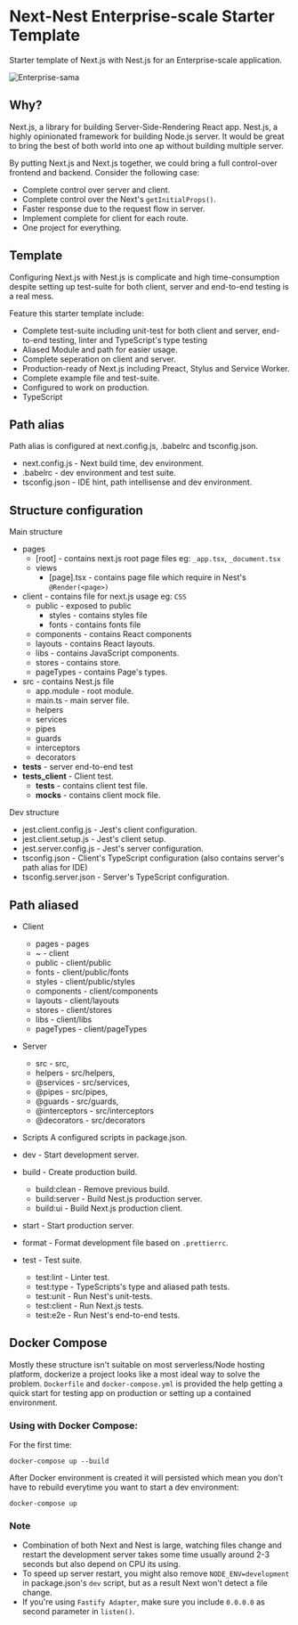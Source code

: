 # Next-Nest Enterprise-scale Starter Template
Starter template of Next.js with Nest.js for an Enterprise-scale application.
  
![Enterprise-sama](https://www.spriters-resource.com/resources/sheet_icons/108/111095.png)

## Why?
Next.js, a library for building Server-Side-Rendering React app.
Nest.js, a highly opinionated framework for building Node.js server.
It would be great to bring the best of both world into one ap without building multiple server.

By putting Next.js and Next.js together, we could bring a full control-over frontend and backend.
Consider the following case:
* Complete control over server and client.
* Complete control over the Next's `getInitialProps()`.
* Faster response due to the request flow in server.
* Implement complete for client for each route.
* One project for everything.

## Template
Configuring Next.js with Nest.js is complicate and high time-consumption despite setting up test-suite for both client, server and end-to-end testing is a real mess.

Feature this starter template include:
* Complete test-suite including unit-test for both client and server, end-to-end testing, linter and TypeScript's type testing
* Aliased Module and path for easier usage.
* Complete seperation on client and server.
* Production-ready of Next.js including Preact, Stylus and Service Worker.
* Complete example file and test-suite.
* Configured to work on production.
* TypeScript

## Path alias
Path alias is configured at next.config.js, .babelrc and tsconfig.json.
* next.config.js - Next build time, dev environment.
* .babelrc - dev environment and test suite.
* tsconfig.json - IDE hint, path intellisense and dev environment.

## Structure configuration
Main structure
* pages
    * [root] - contains next.js root page files eg: `_app.tsx`, `_document.tsx` 
    * views
        * [page].tsx - contains page file which require in Nest's `@Render(<page>)`
* client - contains file for next.js usage eg: `CSS`
    * public - exposed to public
        * styles - contains styles file
        * fonts - contains fonts file
    * components - contains React components
    * layouts - contains React layouts.
    * libs - contains JavaScript components.
    * stores - contains store.
    * pageTypes - contains Page's types.
* src - contains Nest.js file
    * app.module - root module.
    * main.ts - main server file.
    * helpers
    * services
    * pipes
    * guards
    * interceptors
    * decorators
* __tests__ - server end-to-end test
* __tests_client__ - Client test.
    * __tests__ - contains client test file.
    * __mocks__ - contains client mock file.

Dev structure
* jest.client.config.js - Jest's client configuration.
* jest.client.setup.js - Jest's client setup.
* jest.server.config.js - Jest's server configuration.
* tsconfig.json - Client's TypeScript configuration (also contains server's path alias for IDE)
* tsconfig.server.json - Server's TypeScript configuration.

## Path aliased
* Client
    * pages - pages
    * ~ - client
    * public - client/public
    * fonts - client/public/fonts
    * styles - client/public/styles
    * components - client/components
    * layouts - client/layouts
    * stores - client/stores
    * libs - client/libs
    * pageTypes - client/pageTypes
* Server
    * src - src,
    * helpers - src/helpers,
    * @services - src/services,
    * @pipes - src/pipes,
    * @guards - src/guards,
    * @interceptors - src/interceptors
    * @decorators - src/decorators

* Scripts
A configured scripts in package.json.
* dev - Start development server.
* build - Create production build.
    * build:clean - Remove previous build.
    * build:server - Build Nest.js production server.
    * build:ui - Build Next.js production client.
* start - Start production server.
* format - Format development file based on `.prettierrc`.
* test - Test suite.
    * test:lint - Linter test.
    * test:type - TypeScripts's type and aliased path tests.
    * test:unit - Run Nest's unit-tests.
    * test:client - Run Next.js tests.
    * test:e2e - Run Nest's end-to-end tests.

## Docker Compose
Mostly these structure isn't suitable on most serverless/Node hosting platform, dockerize a project looks like a most ideal way to solve the problem.
`Dockerfile` and `docker-compose.yml` is provided the help getting a quick start for testing app on production or setting up a contained environment.

### Using with Docker Compose:  
For the first time:
```
docker-compose up --build
```
  
After Docker environment is created it will persisted which mean you don't have to rebuild everytime you want to start a dev environment:
```
docker-compose up
```

### Note
* Combination of both Next and Nest is large, watching files change and restart the development server takes some time usually around 2-3 seconds but also depend on CPU its using.
* To speed up server restart, you might also remove `NODE_ENV=development` in package.json's `dev` script, but as a result Next won't detect a file change.
* If you're using `Fastify Adapter`, make sure you include `0.0.0.0` as second parameter in `listen()`.
